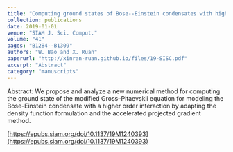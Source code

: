 ```yaml
---
title: "Computing ground states of Bose--Einstein condensates with higher order interaction via a regularized density function formulation"
collection: publications
date: 2019-01-01
venue: "SIAM J. Sci. Comput."
volume: "41"
pages: "B1284--B1309"
authors: "W. Bao and X. Ruan"
paperurl: "http://xinran-ruan.github.io/files/19-SISC.pdf"
excerpt: "Abstract"
category: "manuscripts"
---
```

Abstract: We propose and analyze a new numerical method for computing the ground state of the modified Gross–Pitaevskii equation for modeling the Bose-Einstein condensate with a higher order interaction by adapting the density function formulation and the accelerated projected gradient method.

[https://epubs.siam.org/doi/10.1137/19M1240393](https://epubs.siam.org/doi/10.1137/19M1240393)